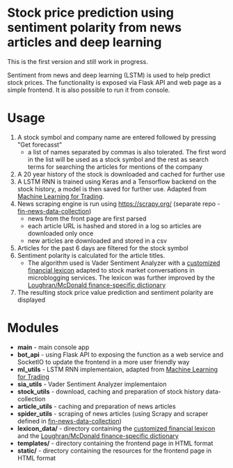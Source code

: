 # Stock price prediction using sentiment polarity from news articles and deep learning

This is the first version and still work in progress.

Sentiment from news and deep learning (LSTM) is used to help predict stock prices. The functionality is exposed via Flask API and web page as a simple frontend. It is also possible to run it from console.

# Usage

1. A stock symbol and company name are entered followed by pressing "Get forecasst"
    * a list of names separated by commas is also tolerated. The first word in the list will be used as a stock symbol and the rest as search terms for searching the articles for mentions of the company 
2. A 20 year history of the stock is downloaded and cached for further use
3. A LSTM RNN is trained using Keras and a Tensorflow backend on the stock history, a model is then saved for further use. Adapted from [Machine Learning for Trading].
4. News scraping engine is run using https://scrapy.org/ (separate repo - [fin-news-data-collection])
    * news from the front page are first parsed
    * each article URL is hashed and stored in a log so articles are downloaded only once
    * new articles are downloaded and stored in a csv
5. Articles for the past 6 days are filtered for the stock symbol
6. Sentiment polarity is calculated for the article titles. 
    * The algorithm used is Vader Sentiment Analyzer with a [customized financial lexicon] adapted to stock market conversations in microblogging services. The lexicon was further improved by the [Loughran/McDonald finance-specific dictionary]
7. The resulting stock price value prediction and sentiment polarity are displayed

# Modules

* **main** - main console app
* **bot_api** - using Flask API to exposing the function as a web service and SocketIO to update the frontend in a more user friendly way
* **ml_utils** - LSTM RNN implementaion, adapted from [Machine Learning for Trading]
* **sia_utils** - Vader Sentiment Analyzer implementaion
* **stock_utils** - download, caching and preparation of stock history data-collection
* **article_utils** - caching and preparation of news articles
* **spider_utils** - scraping of news articles (using Scrapy and scraper defined in [fin-news-data-collection])
* **lexicon_data/** - directory containing the [customized financial lexicon] and the [Loughran/McDonald finance-specific dictionary]
* **templates/** - directory containing the frontend page in HTML format
* **static/** - directory containing the resources for the frontend page in HTML format

[fin-news-data-collection]: <https://github.com/andrejlukic/fin-news-data-collection>
[Loughran/McDonald finance-specific dictionary]: <https://sraf.nd.edu/>
[Customized financial lexicon]: <https://github.com/nunomroliveira/stock_market_lexicon>
[Machine Learning for Trading]: <https://github.com/ahmedhamdi96/ML4T>
[Scrapy]: <https://scrapy.org/>
